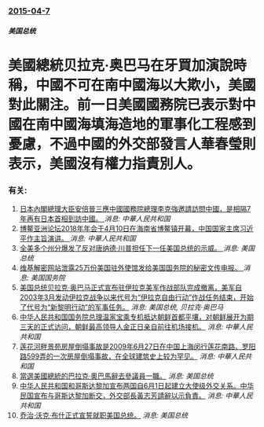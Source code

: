 ### [2015-04-7](/news/2015/04/7/index.md)

##### 美国总统
# 美國總統贝拉克·奥巴马在牙買加演說時稱，中國不可在南中國海以大欺小，美國對此關注。前一日美國國務院已表示對中國在南中國海填海造地的軍事化工程感到憂慮，不過中國的外交部發言人華春瑩則表示，美國沒有權力指責別人。




### 有关:

1. [日本內閣總理大臣安倍晉三應中國國務院總理李克強邀請訪問中國，是相隔7年再有日本首相到訪中國。 ](/zh/news/2018/10/25/日本內閣總理大臣安倍晉三應中國國務院總理李克強邀請訪問中國-是相隔7年再有日本首相到訪中國.md) _消息: 中華人民共和国_
2. [博鳌亚洲论坛2018年年会于4月10日在海南省博鳌镇开幕，中国国家主席习近平作主旨演讲。 ](/zh/news/2018/04/10/博鳌亚洲论坛2018年年会于4月10日在海南省博鳌镇开幕-中国国家主席习近平作主旨演讲.md) _消息: 中華人民共和国_
3. [全美多个州分爆发了反对唐纳德·川普担任下一任美国总统的示威。 ](/zh/news/2016/11/10/全美多个州分爆发了反对唐纳德-川普担任下一任美国总统的示威.md) _消息: 美国总统_
4. [ 维基解密网站泄露25万份美国驻外使馆发给美国国务院的秘密文传电报。 ](/zh/news/2010/11/28/维基解密网站泄露25万份美国驻外使馆发给美国国务院的秘密文传电报.md) _消息: 美国国务院_
5. [ 美国总统贝拉克·奥巴马正式宣布驻伊拉克美军作战部队完成撤离，美军自2003年3月发动伊拉克战争以来代号为“伊拉克自由行动”作战任务结束，开始了代号为“新黎明行动”的军事任务。](/zh/news/2010/08/31/美国总统贝拉克-奥巴马正式宣布驻伊拉克美军作战部队完成撤离-美军自2003年3月发动伊拉克战争以来代号为-伊拉克自由行.md) _消息: 美国总统, 贝拉克·奥巴马_
6. [ 中华人民共和国国务院总理温家宝乘专机抵达朝鲜首都平壤，对朝鲜展开为期三天的正式访问，朝鲜最高领导人金正日亲自前往机场接机。](/zh/news/2009/10/4/中华人民共和国国务院总理温家宝乘专机抵达朝鲜首都平壤-对朝鲜展开为期三天的正式访问-朝鲜最高领导人金正日亲自前往机场接.md) _消息: 中華人民共和国_
7. [莲花河畔景苑房屋倒塌事故是2009年6月27日在中国上海闵行莲花南路、罗阳路599弄的一次房屋倒塌事故，在全球建筑史上较为罕见。](/zh/news/2009/06/27/莲花河畔景苑房屋倒塌事故是2009年6月27日在中国上海闵行莲花南路-罗阳路599弄的一次房屋倒塌事故-在全球建筑史上较.md) _消息: 中華人民共和国_
8. [當選美國總統的巴拉克·奧巴馬辭去參議員一職。](/zh/news/2008/11/16/當選美國總統的巴拉克-奧巴馬辭去參議員一職.md) _消息: 美国总统_
9. [中华人民共和国和哥斯达黎加宣布两国自6月1日起建立大使级外交关系。中华民国宣布与哥斯达黎加断交，外交部長黃志芳請辭以示負責。](/zh/news/2007/06/7/中华人民共和国和哥斯达黎加宣布两国自6月1日起建立大使级外交关系-中华民国宣布与哥斯达黎加断交-外交部長黃志芳請辭以示負.md) _消息: 中華人民共和国_
10. [ 乔治·沃克·布什正式宣誓就职美国总统。](/zh/news/2005/01/20/乔治-沃克-布什正式宣誓就职美国总统.md) _消息: 美国总统_
